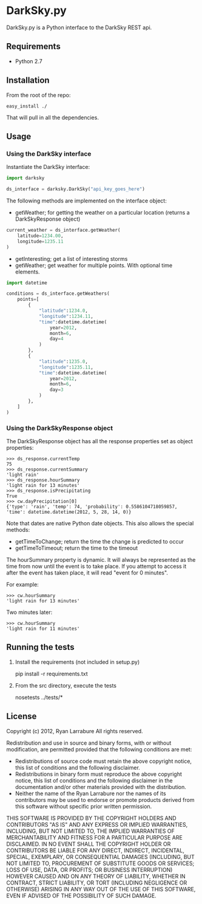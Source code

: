 # DarkSky.py

DarkSky.py is a Python interface to the DarkSky REST api.

## Requirements

- Python 2.7

## Installation

From the root of the repo:

    easy_install ./

That will pull in all the dependencies.


## Usage

### Using the DarkSky interface

Instantiate the DarkSky interface:

```python
import darksky

ds_interface = darksky.DarkSky("api_key_goes_here")
```

The following methods are implemented on the interface object:

- getWeather; for getting the weather on a particular location (returns a DarkSkyResponse object)

```python
current_weather = ds_interface.getWeather(
    latitude=1234.00,
    longitude=1235.11
)
```

- getInteresting; get a list of interesting storms
- getWeather; get weather for multiple points. With optional time elements.

```python
import datetime

conditions = ds_interface.getWeathers(
    points=[
        {
            "latitude":1234.0,
            "longitude":1234.11,
            "time":datetime.datetime(
                year=2012,
                month=6,
                day=4
            )
        },
        {
            "latitude":1235.0,
            "longitude":1235.11,
            "time":datetime.datetime(
                year=2012,
                month=6,
                day=3
            )
        },
    ]
)
```

### Using the DarkSkyResponse object

The DarkSkyResponse object has all the response properties set as object properties:

    >>> ds_response.currentTemp
    75
    >>> ds_response.currentSummary
    'light rain'
    >>> ds_response.hourSummary
    'light rain for 13 minutes'
    >>> ds_response.isPrecipitating
    True
    >>> cw.dayPrecipitation[0]
    {'type': 'rain', 'temp': 74, 'probability': 0.5586104718059857, 'time': datetime.datetime(2012, 5, 28, 14, 0)}

Note that dates are native Python date objects.  This also allows the special methods:

- getTimeToChange; return the time the change is predicted to occur
- getTimeToTimeout; return the time to the timeout

The hourSummary property is dynamic.  It will always be represented as the time from now until the event is to take place.  If you attempt to access it after the event has taken place, it will read "event for 0 minutes".

For example:

    >>> cw.hourSummary
    'light rain for 13 minutes'

Two minutes later:

    >>> cw.hourSummary
    'light rain for 11 minutes'

## Running the tests

1. Install the requirements (not included in setup.py)

    pip install -r requirements.txt

2. From the src directory, execute the tests

    nosetests ../tests/*

## License

Copyright (c) 2012, Ryan Larrabure
All rights reserved.

Redistribution and use in source and binary forms, with or without modification, are permitted provided that the following conditions are met:

* Redistributions of source code must retain the above copyright notice, this list of conditions and the following disclaimer.
* Redistributions in binary form must reproduce the above copyright notice, this list of conditions and the following disclaimer in the documentation and/or other materials provided with the distribution.
* Neither the name of the Ryan Larrabure nor the names of its contributors may be used to endorse or promote products derived from this software without specific prior written permission.

THIS SOFTWARE IS PROVIDED BY THE COPYRIGHT HOLDERS AND CONTRIBUTORS "AS IS" AND ANY EXPRESS OR IMPLIED WARRANTIES, INCLUDING, BUT NOT LIMITED TO, THE IMPLIED WARRANTIES OF MERCHANTABILITY AND FITNESS FOR A PARTICULAR PURPOSE ARE DISCLAIMED. IN NO EVENT SHALL THE COPYRIGHT HOLDER OR CONTRIBUTORS BE LIABLE FOR ANY DIRECT, INDIRECT, INCIDENTAL, SPECIAL, EXEMPLARY, OR CONSEQUENTIAL DAMAGES (INCLUDING, BUT NOT LIMITED TO, PROCUREMENT OF SUBSTITUTE GOODS OR SERVICES; LOSS OF USE, DATA, OR PROFITS; OR BUSINESS INTERRUPTION) HOWEVER CAUSED AND ON ANY THEORY OF LIABILITY, WHETHER IN CONTRACT, STRICT LIABILITY, OR TORT (INCLUDING NEGLIGENCE OR OTHERWISE) ARISING IN ANY WAY OUT OF THE USE OF THIS SOFTWARE, EVEN IF ADVISED OF THE POSSIBILITY OF SUCH DAMAGE.

